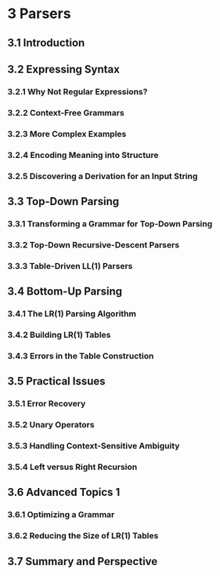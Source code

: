 # 3 Parsers
## 3.1 Introduction
## 3.2 Expressing Syntax
### 3.2.1 Why Not Regular Expressions?
### 3.2.2 Context-Free Grammars
### 3.2.3 More Complex Examples
### 3.2.4 Encoding Meaning into Structure
### 3.2.5 Discovering a Derivation for an Input String
## 3.3 Top-Down Parsing
### 3.3.1 Transforming a Grammar for Top-Down Parsing
### 3.3.2 Top-Down Recursive-Descent Parsers
### 3.3.3 Table-Driven LL(1) Parsers
## 3.4 Bottom-Up Parsing
### 3.4.1 The LR(1) Parsing Algorithm
### 3.4.2 Building LR(1) Tables
### 3.4.3 Errors in the Table Construction
## 3.5 Practical Issues
### 3.5.1 Error Recovery
### 3.5.2 Unary Operators
### 3.5.3 Handling Context-Sensitive Ambiguity
### 3.5.4 Left versus Right Recursion
## 3.6 Advanced Topics 1
### 3.6.1 Optimizing a Grammar
### 3.6.2 Reducing the Size of LR(1) Tables
## 3.7 Summary and Perspective
